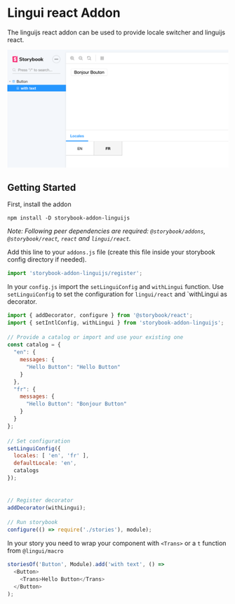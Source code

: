 # Lingui react Addon
The linguijs react addon can be used to provide locale switcher and linguijs react.

![](docs/screenshot.png)

## Getting Started

First, install the addon

```shell
npm install -D storybook-addon-linguijs
```

_Note: Following peer dependencies are required: `@storybook/addons`, `@storybook/react`, `react` and `lingui/react`._

Add this line to your `addons.js` file (create this file inside your storybook config directory if needed).

```js
import 'storybook-addon-linguijs/register';
```

In your `config.js` import the `setLinguiConfig` and `withLingui` function. Use `setLinguiConfig` to set the configuration
for `lingui/react` and `withLingui as decorator.

```js
import { addDecorator, configure } from '@storybook/react';
import { setIntlConfig, withLingui } from 'storybook-addon-linguijs';

// Provide a catalog or import and use your existing one
const catalog = {
  "en": {
    messages: {
      "Hello Button": "Hello Button"
    }
  },
  "fr": {
    messages: {
      "Hello Button": "Bonjour Button"
    }
  }
};

// Set configuration
setLinguiConfig({
  locales: [ 'en', 'fr' ],
  defaultLocale: 'en',
  catalogs
});


// Register decorator
addDecorator(withLingui);

// Run storybook
configure(() => require('./stories'), module);
```

In your story you need to wrap your component with `<Trans>` or a `t` function from `@lingui/macro`


```js
storiesOf('Button', Module).add('with text', () =>
  <Button>
    <Trans>Hello Button</Trans>
  </Button>
);
```

